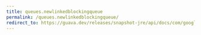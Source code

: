 ```yaml
---
title: queues.newlinkedblockingqueue
permalink: /queues.newlinkedblockingqueue/
redirect_to: https://guava.dev/releases/snapshot-jre/api/docs/com/google/common/collect/Queues.html#newLinkedBlockingQueue--
---
```

